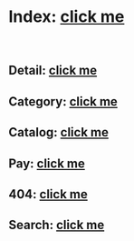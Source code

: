 # Index: [click me](https://kah3vich.github.io/Islamic/dist/index.html)
<br>

## Detail: [click me](https://kah3vich.github.io/Islamic/dist/detail.html)
## Category: [click me](https://kah3vich.github.io/Islamic/dist/category.html)
## Catalog: [click me](https://kah3vich.github.io/Islamic/dist/catalog.html)
## Pay: [click me](https://kah3vich.github.io/Islamic/dist/pay.html)
## 404: [click me](https://kah3vich.github.io/Islamic/dist/404.html)
## Search: [click me](https://kah3vich.github.io/Islamic/dist/search.html)